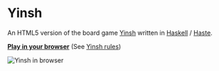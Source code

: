 Yinsh
=====

An HTML5 version of the board game [Yinsh](http://en.wikipedia.org/wiki/Yinsh) written in [Haskell](http://haskell.org/) / [Haste](http://haste-lang.org/).

[**Play in your browser**](http://david-peter.de/yinsh) (See [Yinsh rules](http://en.wikipedia.org/wiki/Yinsh#Rules))

![Yinsh in browser](https://raw.githubusercontent.com/sharkdp/yinsh/master/screenshot.png)
